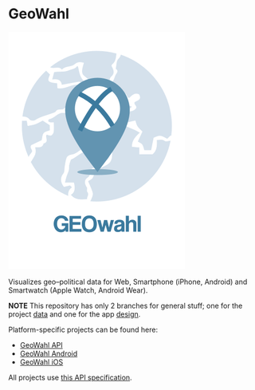 # GeoWahl

![Geowahl Logo](https://github.com/fhstp-mfg/geowahl/blob/master/design/Logo/logo_round.png)

Visualizes geo–political data for Web, Smartphone (iPhone, Android) and Smartwatch (Apple Watch, Android Wear).

**NOTE** This repository has only 2 branches for general stuff; one for the project [data](https://github.com/fhstp-mfg/geowahl/tree/data) and one for the app [design](https://github.com/fhstp-mfg/geowahl/tree/design). 

Platform-specific projects can be found here:
- [GeoWahl API](https://github.com/fhstp-mfg/geowahl-api)
- [GeoWahl Android](https://github.com/fhstp-mfg/geowahl-android)
- [GeoWahl iOS](https://github.com/fhstp-mfg/geowahl-ios)

All projects use [this API specification](https://github.com/fhstp-mfg/geowahl-api/).

